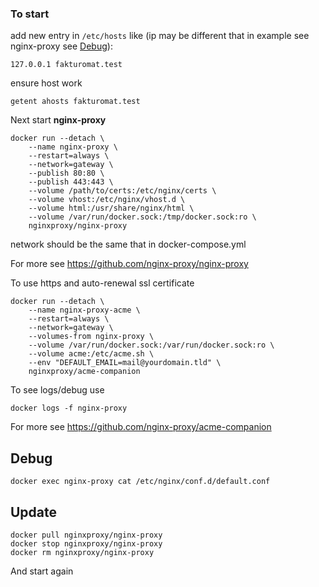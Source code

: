 ### To start

add new entry in `/etc/hosts` like (ip may be different that in example see nginx-proxy see [Debug](#debug)):

    127.0.0.1 fakturomat.test
ensure host work

    getent ahosts fakturomat.test

Next start **nginx-proxy**

    docker run --detach \
        --name nginx-proxy \
        --restart=always \
        --network=gateway \
        --publish 80:80 \
        --publish 443:443 \
        --volume /path/to/certs:/etc/nginx/certs \
        --volume vhost:/etc/nginx/vhost.d \
        --volume html:/usr/share/nginx/html \
        --volume /var/run/docker.sock:/tmp/docker.sock:ro \
        nginxproxy/nginx-proxy

network should be the same that in docker-compose.yml

For more see https://github.com/nginx-proxy/nginx-proxy

To use https and auto-renewal ssl certificate

    docker run --detach \
        --name nginx-proxy-acme \
        --restart=always \
        --network=gateway \
        --volumes-from nginx-proxy \
        --volume /var/run/docker.sock:/var/run/docker.sock:ro \
        --volume acme:/etc/acme.sh \
        --env "DEFAULT_EMAIL=mail@yourdomain.tld" \
        nginxproxy/acme-companion

To see logs/debug use
    
    docker logs -f nginx-proxy

For more see https://github.com/nginx-proxy/acme-companion

## Debug

    docker exec nginx-proxy cat /etc/nginx/conf.d/default.conf

## Update

    docker pull nginxproxy/nginx-proxy
    docker stop nginxproxy/nginx-proxy
    docker rm nginxproxy/nginx-proxy

And start again
